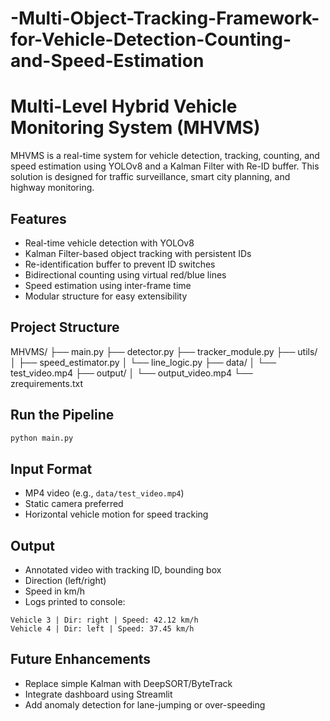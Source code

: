 # -Multi-Object-Tracking-Framework-for-Vehicle-Detection-Counting-and-Speed-Estimation
# Multi-Level Hybrid Vehicle Monitoring System (MHVMS)

MHVMS is a real-time system for vehicle detection, tracking, counting, and speed estimation using YOLOv8 and a Kalman Filter with Re-ID buffer. This solution is designed for traffic surveillance, smart city planning, and highway monitoring.

## Features
- Real-time vehicle detection with YOLOv8
- Kalman Filter-based object tracking with persistent IDs
- Re-identification buffer to prevent ID switches
- Bidirectional counting using virtual red/blue lines
- Speed estimation using inter-frame time
- Modular structure for easy extensibility

## Project Structure
MHVMS/
    ├── main.py
    ├── detector.py
    ├── tracker_module.py
    ├── utils/
    │   ├── speed_estimator.py
    │   └── line_logic.py
    ├── data/
    │   └── test_video.mp4
    ├── output/
    │   └── output_video.mp4
    └── zrequirements.txt

## Run the Pipeline
```bash
python main.py
```

## Input Format
- MP4 video (e.g., `data/test_video.mp4`)
- Static camera preferred
- Horizontal vehicle motion for speed tracking

## Output
- Annotated video with tracking ID, bounding box
- Direction (left/right)
- Speed in km/h
- Logs printed to console:
```
Vehicle 3 | Dir: right | Speed: 42.12 km/h
Vehicle 4 | Dir: left | Speed: 37.45 km/h
```

## Future Enhancements
- Replace simple Kalman with DeepSORT/ByteTrack
- Integrate dashboard using Streamlit
- Add anomaly detection for lane-jumping or over-speeding
